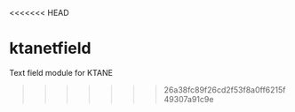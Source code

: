 <<<<<<< HEAD
# ktanetfield
Text field module for KTANE
>>>>>>> 26a38fc89f26cd2f53f8a0ff6215f49307a91c9e

